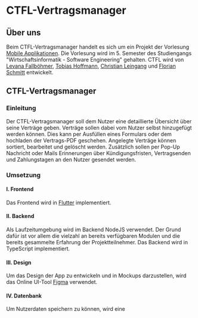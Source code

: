 # CTFL-Vertragsmanager

## Über uns
Beim CTFL-Vertragsmanager handelt es sich um ein Projekt der Vorlesung [Mobile Applikationen](https://github.com/michael-spengler/Entwicklung-mobiler-applikationen-p-f). Die Vorlesung wird im 5. Semester des Studiengangs "Wirtschaftsinformatik - Software Engineering" gehalten. CTFL wird von [Levana Fallböhmer](https://github.com/Levana-Fallboehmer), [Tobias Hoffmann](https://github.com/tobiashoffmann), [Christian Leingang](https://github.com/MrChrisse) und [Florian Schmitt](https://github.com/Fl0rianSchmitt) entwickelt.


## CTFL-Vertragsmanager
### Einleitung
Der CTFL-Vertragsmanager soll dem Nutzer eine detaillierte Übersicht über seine Verträge geben. Verträge sollen dabei vom Nutzer selbst hinzugefügt werden können. Dies kann per Ausfüllen eines Formulars oder dem hochladen der Vertrags-PDF geschehen.
Angelegte Verträge können sortiert, bearbeitet und gelöscht werden. Zusätzlich sollen per Pop-Up Nachricht oder Mails Erinnerungen über Kündigungsfristen, Vertragsenden und Zahlungstagen an den Nutzer gesendet werden. 

### Umsetzung
#### I. Frontend
Das Frontend wird in [Flutter](https://flutter.dev/) implementiert.

#### II. Backend
Als Laufzeitumgebung wird im Backend NodeJS verwendet. Der Grund dafür ist vor allem die vielzahl an bereits verfügbaren Modulen und die bereits gesammelte Erfahrung der Projektteilnehmer.
Das Backend wird in TypeScript implementiert.

#### III. Design
Um das Design der App zu entwickeln und in Mockups darzustellen, wird das Online UI-Tool [Figma](https://www.figma.com/) verwendet.

#### IV. Datenbank
Um Nutzerdaten speichern zu können, wird eine 
